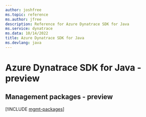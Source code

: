 ```yaml
---
author: joshfree
ms.topic: reference
ms.author: jfree
description: Reference for Azure Dynatrace SDK for Java
ms.service: dynatrace
ms.data: 10/14/2022
title: Azure Dynatrace SDK for Java
ms.devlang: java
---
```

# Azure Dynatrace SDK for Java - preview

## Management packages - preview
[!INCLUDE [mgmt-packages](dynatrace-mgmt-index.md)]